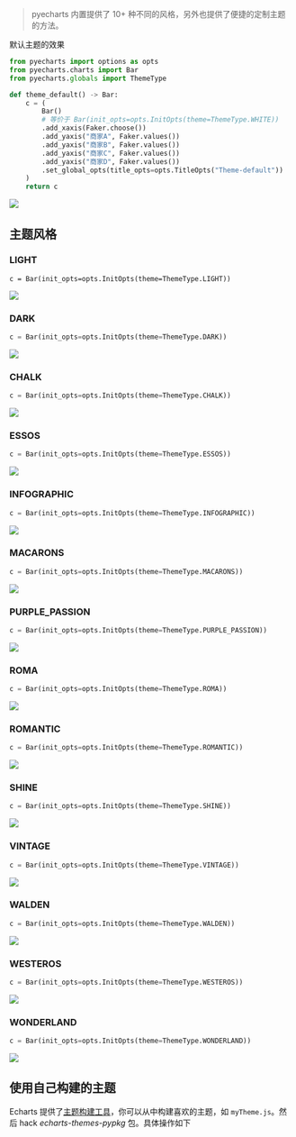 > pyecharts 内置提供了 10+ 种不同的风格，另外也提供了便捷的定制主题的方法。

默认主题的效果
```python
from pyecharts import options as opts
from pyecharts.charts import Bar
from pyecharts.globals import ThemeType

def theme_default() -> Bar:
    c = (
        Bar()
        # 等价于 Bar(init_opts=opts.InitOpts(theme=ThemeType.WHITE))
        .add_xaxis(Faker.choose())
        .add_yaxis("商家A", Faker.values())
        .add_yaxis("商家B", Faker.values())
        .add_yaxis("商家C", Faker.values())
        .add_yaxis("商家D", Faker.values())
        .set_global_opts(title_opts=opts.TitleOpts("Theme-default"))
    )
    return c
```
![](https://user-images.githubusercontent.com/19553554/55897058-5bb03a80-5bf2-11e9-9ab8-7d6b5419b68b.png)


## 主题风格

### LIGHT

```pyhon
c = Bar(init_opts=opts.InitOpts(theme=ThemeType.LIGHT))
```
![](https://user-images.githubusercontent.com/19553554/55897092-6cf94700-5bf2-11e9-8fa9-e7d880481a90.png)

### DARK

```python
c = Bar(init_opts=opts.InitOpts(theme=ThemeType.DARK))
```
![](https://user-images.githubusercontent.com/19553554/55897130-80a4ad80-5bf2-11e9-836d-748b15b260ce.png)

### CHALK

```python
c = Bar(init_opts=opts.InitOpts(theme=ThemeType.CHALK))
```
![](https://user-images.githubusercontent.com/19553554/55897251-bd70a480-5bf2-11e9-805e-6c0bd5e76b48.png)

### ESSOS

```python
c = Bar(init_opts=opts.InitOpts(theme=ThemeType.ESSOS))
```
![](https://user-images.githubusercontent.com/19553554/55897288-cfeade00-5bf2-11e9-8b45-1f8aa45a166b.png)

### INFOGRAPHIC

```python
c = Bar(init_opts=opts.InitOpts(theme=ThemeType.INFOGRAPHIC))
```
![](https://user-images.githubusercontent.com/19553554/55897310-dc6f3680-5bf2-11e9-921a-cc8981570378.png)

### MACARONS

```python
c = Bar(init_opts=opts.InitOpts(theme=ThemeType.MACARONS))
```
![](https://user-images.githubusercontent.com/19553554/55897352-ef820680-5bf2-11e9-8d4f-314c2abb40df.png)

### PURPLE_PASSION

```python
c = Bar(init_opts=opts.InitOpts(theme=ThemeType.PURPLE_PASSION))
```
![](https://user-images.githubusercontent.com/19553554/55897399-ff99e600-5bf2-11e9-9135-0a186f0acad5.png)

### ROMA

```python
c = Bar(init_opts=opts.InitOpts(theme=ThemeType.ROMA))
```
![](https://user-images.githubusercontent.com/19553554/55897419-0d4f6b80-5bf3-11e9-8314-f433ab1cca5c.png)

### ROMANTIC

```python
c = Bar(init_opts=opts.InitOpts(theme=ThemeType.ROMANTIC))
```
![](https://user-images.githubusercontent.com/19553554/55897475-2821e000-5bf3-11e9-9079-e8a6458900b2.png)

### SHINE

```python
c = Bar(init_opts=opts.InitOpts(theme=ThemeType.SHINE))
```
![](https://user-images.githubusercontent.com/19553554/55897502-366ffc00-5bf3-11e9-8492-ca9e162dafac.png)

### VINTAGE

```python
c = Bar(init_opts=opts.InitOpts(theme=ThemeType.VINTAGE))
```
![](https://user-images.githubusercontent.com/19553554/55897530-47b90880-5bf3-11e9-89d8-5466f0f7f3b1.png)

### WALDEN

```python
c = Bar(init_opts=opts.InitOpts(theme=ThemeType.WALDEN))
```
![](https://user-images.githubusercontent.com/19553554/55897553-556e8e00-5bf3-11e9-8146-67c3e4d30109.png)

### WESTEROS

```python
c = Bar(init_opts=opts.InitOpts(theme=ThemeType.WESTEROS))
```
![](https://user-images.githubusercontent.com/19553554/55897595-6a4b2180-5bf3-11e9-97b1-61b9c575af9e.png)

### WONDERLAND

```python
c = Bar(init_opts=opts.InitOpts(theme=ThemeType.WONDERLAND))
```
![](https://user-images.githubusercontent.com/19553554/55897678-8bac0d80-5bf3-11e9-9ca4-a85b3868cf81.png)


## 使用自己构建的主题

Echarts 提供了[主题构建工具](http://echarts.baidu.com/theme-builder/)，你可以从中构建喜欢的主题，如 `myTheme.js`。然后 hack *echarts-themes-pypkg* 包。具体操作如下
